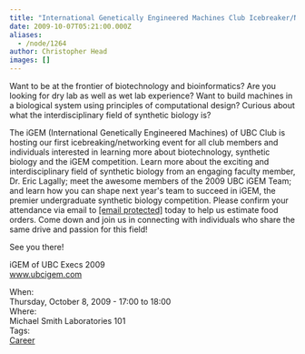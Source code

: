 ```yaml
---
title: "International Genetically Engineered Machines Club Icebreaker/Networking"
date: 2009-10-07T05:21:00.000Z
aliases:
  - /node/1264
author: Christopher Head
images: []
---
```


<div class="field field-name-body field-type-text-with-summary field-label-hidden"><div class="field-items"><div class="field-item even"><p>Want to be at the frontier of biotechnology and bioinformatics? Are you looking for dry lab as well as wet lab experience? Want to build machines in a biological system using principles of computational design? Curious about what the interdisciplinary field of synthetic biology is?</p>
<p>The iGEM (International Genetically Engineered Machines) of UBC Club is hosting our first icebreaking/networking event for all club members and individuals interested in learning more about biotechnology, synthetic biology and the iGEM competition. Learn more about the exciting and interdisciplinary field of synthetic biology from an engaging faculty member, Dr. Eric Lagally; meet the awesome members of the 2009 UBC iGEM Team; and learn how you can shape next year&apos;s team to succeed in iGEM, the premier undergraduate synthetic biology competition. Please confirm your attendance via email to <a href="/cdn-cgi/l/email-protection#c0b5a2a3a9a7a5ad80a7ada1a9aceea3afad"><span class="__cf_email__" data-cfemail="c6b3a4a5afa1a3ab86a1aba7afaae8a5a9ab">[email&#xA0;protected]</span></a> today to help us estimate food orders. Come down and join us in connecting with individuals who share the same drive and passion for this field!</p>
<p>See you there!</p>
<p>iGEM of UBC Execs 2009<br>
<a href="http://www.ubcigem.com/">www.ubcigem.com</a></p>
</div></div></div><div class="field field-name-field-dates field-type-datetime field-label-above"><div class="field-label">When:&#xA0;</div><div class="field-items"><div class="field-item even"><span class="date-display-single">Thursday, October 8, 2009 - <span class="date-display-range"><span class="date-display-start">17:00</span> to <span class="date-display-end">18:00</span></span></span></div></div></div><div class="field field-name-field-location field-type-text field-label-above"><div class="field-label">Where:&#xA0;</div><div class="field-items"><div class="field-item even">Michael Smith Laboratories 101</div></div></div>    <footer>
    <div class="field field-name-field-tags field-type-taxonomy-term-reference field-label-above"><div class="field-label">Tags:&#xA0;</div><div class="field-items"><div class="field-item even"><a href="/career">Career</a></div></div></div>      </footer>
